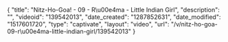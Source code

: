 {
    "title": "Nitz-Ho-Goa! - 09 - R\u00e4ma - Little Indian Girl",
    "description": "",
    "videoid": "139542013",
    "date_created": "1287852631",
    "date_modified": "1517601720",
    "type": "captivate",
    "layout": "video",
    "url": "\/v\/nitz-ho-goa-09-r\u00e4ma-little-indian-girl\/139542013"
}
